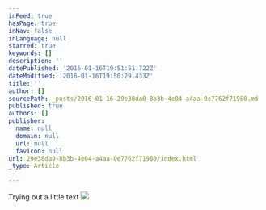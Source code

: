 ```yaml
---
inFeed: true
hasPage: true
inNav: false
inLanguage: null
starred: true
keywords: []
description: ''
datePublished: '2016-01-16T19:51:51.722Z'
dateModified: '2016-01-16T19:50:29.433Z'
title: ''
author: []
sourcePath: _posts/2016-01-16-29e38da0-8b3b-4e04-a4aa-0e7762f71980.md
published: true
authors: []
publisher:
  name: null
  domain: null
  url: null
  favicon: null
url: 29e38da0-8b3b-4e04-a4aa-0e7762f71980/index.html
_type: Article

---
```

Trying out a little text
![](https://the-grid-user-content.s3-us-west-2.amazonaws.com/97a4e7e3-693c-4985-84b7-155887801dcf.JPG)